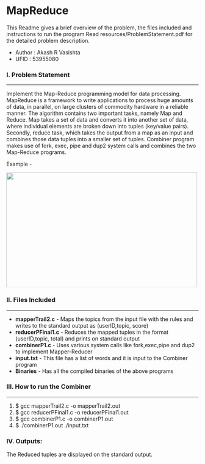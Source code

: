# __MapReduce__
This Readme gives a brief overview of the problem, the files included and instructions to run the program
Read resources/ProblemStatement.pdf for the detailed problem description.
* Author : Akash R Vasishta
* UFID   : 53955080

### __I. Problem Statement__
--------------------
Implement the Map-Reduce programming model for data processing. 
MapReduce is a framework to write applications to process huge amounts of data, in parallel, on large clusters of commodity hardware in a reliable manner. The algorithm contains two important tasks, namely Map and Reduce. Map takes a set of data and converts it into another set of data, where individual elements are broken down into tuples (key/value pairs). Secondly, reduce task, which takes the output from a map as an input and combines those data tuples into a smaller set of tuples. Combiner program makes use of fork, exec, pipe and dup2 system calls and combines the two Map-Reduce programs.

Example - 

<img src="https://www.oreilly.com/library/view/distributed-computing-in/9781787126992/assets/fadf32ab-b857-4d22-a334-c989b5bafdea.png" width="500" height="300" />

### __II. Files Included__
-----------------
* __mapperTrail2.c__ - Maps the topics from the input file with the rules and writes to the standard output as (userID,topic, score)
* __reducerPFinal1.c__ - Reduces the mapped tuples in the format (userID,topic, total) and prints on standard output
* __combinerP1.c__ - Uses various system calls like fork,exec,pipe and dup2 to implement Mapper-Reducer
* __input.txt__ - This file has a list of words and it is input to the Combiner program
* __Binaries__       - Has all the compiled binaries of the above programs

### __III. How to run the Combiner__
---------------------------

1. $ gcc mapperTrail2.c -o mapperTrail2.out
2. $ gcc reducerPFinal1.c -o reducerPFinal1.out
3. $ gcc combinerP1.c -o combinerP1.out
4. $ ./combinerP1.out ./input.txt

### __IV. Outputs:__
The Reduced tuples are displayed on the standard output.

